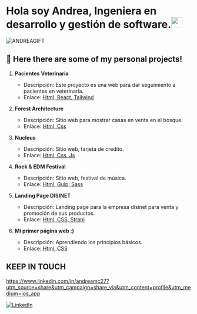  

# <br>Hola soy Andrea, Ingeniera en desarrollo y gestión de software.<img src="https://user-images.githubusercontent.com/42378118/110234147-e3259600-7f4e-11eb-95be-0c4047144dea.gif" width="30">


![ANDREAGIFT](https://github.com/user-attachments/assets/a1bfde05-6825-49a6-b55d-3367171b9b2b)

## 🚀 Here there are some of my personal projects!

1. **Pacientes Veterinaria**
   - Descripción: Este proyecto es una web para dar seguimiento a pacientes en veterinaria.
   - Enlace: [Html, React, Tailwind](https://dates-pet.netlify.app/)

2. **Forest Architecture**
   - Descripción: Sitio web para mostrar casas en venta en el bosque.
   - Enlace: [Html, Css](https://bosquearchitecture.netlify.app)

3. **Nucleus**
   - Descripción: Sitio web, tarjeta de credito.
   - Enlace: [Html, Css, Js](https://sitenucleo.netlify.app/)

4. **Rock & EDM Festival**
   - Descripción: Sitio web, festival de música.
   - Enlace: [Html, Gulp, Sass](https://festivalmusiic.netlify.app/)

5. **Landing Page DISINET**
   - Descripción: Landing page para la empresa disinet para venta y promoción de sus productos.
   - Enlace: [Html, CSS, Strapi](https://marketconnect.netlify.app/)

5. **Mi primer página web :)**
   - Descripción: Aprendiendo los principios básicos.
   - Enlace: [Html, CSS](https://primerpagandrea.netlify.app/)



## KEEP IN TOUCH 

https://www.linkedin.com/in/andreamc27?utm_source=share&utm_campaign=share_via&utm_content=profile&utm_medium=ios_app


<a href="https://www.linkedin.com/in/andreamc27/" target="_blank"><img alt="LinkedIn" src="https://img.shields.io/badge/linkedin-%230077B5.svg?&style=for-the-badge&logo=linkedin&logoColor=white" /></a>





